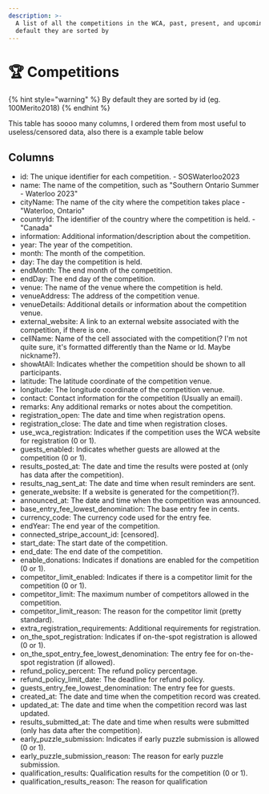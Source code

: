 ```yaml
---
description: >-
  A list of all the competitions in the WCA, past, present, and upcoming by
  default they are sorted by
---
```


# 🏆 Competitions

{% hint style="warning" %}
By default they are sorted by id (eg. 100Merito2018)
{% endhint %}

This table has soooo many columns, I ordered them from most useful to useless/censored data, also there is a example table below

## Columns

* id: The unique identifier for each competition. - SOSWaterloo2023
* name: The name of the competition, such as "Southern Ontario Summer - Waterloo 2023"
* cityName: The name of the city where the competition takes place - "Waterloo, Ontario"
* countryId: The identifier of the country where the competition is held. - "Canada"
* information: Additional information/description about the competition.&#x20;
* year: The year of the competition.
* month: The month of the competition.
* day: The day the competition is held.
* endMonth: The end month of the competition.
* endDay: The end day of the competition.
* venue: The name of the venue where the competition is held.
* venueAddress: The address of the competition venue.
* venueDetails: Additional details or information about the competition venue.
* external\_website: A link to an external website associated with the competition, if there is one.
* cellName: Name of the cell associated with the competition(? I'm not quite sure, it's formatted differently than the Name or Id. Maybe nickname?).
* showAtAll: Indicates whether the competition should be shown to all participants.
* latitude: The latitude coordinate of the competition venue.
* longitude: The longitude coordinate of the competition venue.
* contact: Contact information for the competition (Usually an email).
* remarks: Any additional remarks or notes about the competition.
* registration\_open: The date and time when registration opens.
* registration\_close: The date and time when registration closes.
* use\_wca\_registration: Indicates if the competition uses the WCA website for registration (0 or 1).
* guests\_enabled: Indicates whether guests are allowed at the competition (0 or 1).
* results\_posted\_at: The date and time the results were posted at (only has data after the competition).
* results\_nag\_sent\_at: The date and time when result reminders are sent.
* generate\_website: If a website is generated for the competition(?).
* announced\_at: The date and time when the competition was announced.
* base\_entry\_fee\_lowest\_denomination: The base entry fee in cents.
* currency\_code: The currency code used for the entry fee.
* endYear: The end year of the competition.
* connected\_stripe\_account\_id: \[censored].
* start\_date: The start date of the competition.
* end\_date: The end date of the competition.
* enable\_donations: Indicates if donations are enabled for the competition (0 or 1).
* competitor\_limit\_enabled: Indicates if there is a competitor limit for the competition (0 or 1).
* competitor\_limit: The maximum number of competitors allowed in the competition.
* competitor\_limit\_reason: The reason for the competitor limit (pretty standard).
* extra\_registration\_requirements: Additional requirements for registration.
* on\_the\_spot\_registration: Indicates if on-the-spot registration is allowed (0 or 1).
* on\_the\_spot\_entry\_fee\_lowest\_denomination: The entry fee for on-the-spot registration (if allowed).
* refund\_policy\_percent: The refund policy percentage.
* refund\_policy\_limit\_date: The deadline for refund policy.
* guests\_entry\_fee\_lowest\_denomination: The entry fee for guests.
* created\_at: The date and time when the competition record was created.
* updated\_at: The date and time when the competition record was last updated.
* results\_submitted\_at: The date and time when results were submitted (only has data after the competition).
* early\_puzzle\_submission: Indicates if early puzzle submission is allowed (0 or 1).
* early\_puzzle\_submission\_reason: The reason for early puzzle submission.
* qualification\_results: Qualification results for the competition (0 or 1).
* qualification\_results\_reason: The reason for qualification
